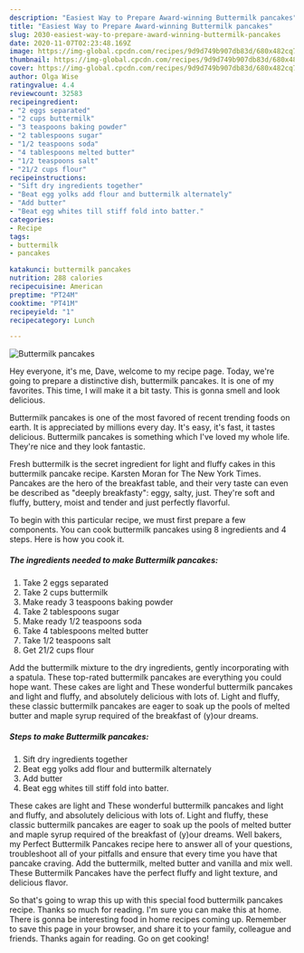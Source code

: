 ```yaml
---
description: "Easiest Way to Prepare Award-winning Buttermilk pancakes"
title: "Easiest Way to Prepare Award-winning Buttermilk pancakes"
slug: 2030-easiest-way-to-prepare-award-winning-buttermilk-pancakes
date: 2020-11-07T02:23:48.169Z
image: https://img-global.cpcdn.com/recipes/9d9d749b907db83d/680x482cq70/buttermilk-pancakes-recipe-main-photo.jpg
thumbnail: https://img-global.cpcdn.com/recipes/9d9d749b907db83d/680x482cq70/buttermilk-pancakes-recipe-main-photo.jpg
cover: https://img-global.cpcdn.com/recipes/9d9d749b907db83d/680x482cq70/buttermilk-pancakes-recipe-main-photo.jpg
author: Olga Wise
ratingvalue: 4.4
reviewcount: 32583
recipeingredient:
- "2 eggs separated"
- "2 cups buttermilk"
- "3 teaspoons baking powder"
- "2 tablespoons sugar"
- "1/2 teaspoons soda"
- "4 tablespoons melted butter"
- "1/2 teaspoons salt"
- "21/2 cups flour"
recipeinstructions:
- "Sift dry ingredients together"
- "Beat egg yolks add flour and buttermilk alternately"
- "Add butter"
- "Beat egg whites till stiff fold into batter."
categories:
- Recipe
tags:
- buttermilk
- pancakes

katakunci: buttermilk pancakes 
nutrition: 288 calories
recipecuisine: American
preptime: "PT24M"
cooktime: "PT41M"
recipeyield: "1"
recipecategory: Lunch

---
```



![Buttermilk pancakes](https://img-global.cpcdn.com/recipes/9d9d749b907db83d/680x482cq70/buttermilk-pancakes-recipe-main-photo.jpg)

Hey everyone, it's me, Dave, welcome to my recipe page. Today, we're going to prepare a distinctive dish, buttermilk pancakes. It is one of my favorites. This time, I will make it a bit tasty. This is gonna smell and look delicious.

Buttermilk pancakes is one of the most favored of recent trending foods on earth. It is appreciated by millions every day. It's easy, it's fast, it tastes delicious. Buttermilk pancakes is something which I've loved my whole life. They're nice and they look fantastic.

Fresh buttermilk is the secret ingredient for light and fluffy cakes in this buttermilk pancake recipe. Karsten Moran for The New York Times. Pancakes are the hero of the breakfast table, and their very taste can even be described as &#34;deeply breakfasty&#34;: eggy, salty, just. They&#39;re soft and fluffy, buttery, moist and tender and just perfectly flavorful.


To begin with this particular recipe, we must first prepare a few components. You can cook buttermilk pancakes using 8 ingredients and 4 steps. Here is how you cook it.

<!--inarticleads1-->

##### The ingredients needed to make Buttermilk pancakes:

1. Take 2 eggs separated
1. Take 2 cups buttermilk
1. Make ready 3 teaspoons baking powder
1. Take 2 tablespoons sugar
1. Make ready 1/2 teaspoons soda
1. Take 4 tablespoons melted butter
1. Take 1/2 teaspoons salt
1. Get 21/2 cups flour


Add the buttermilk mixture to the dry ingredients, gently incorporating with a spatula. These top-rated buttermilk pancakes are everything you could hope want. These cakes are light and These wonderful buttermilk pancakes and light and fluffy, and absolutely delicious with lots of. Light and fluffy, these classic buttermilk pancakes are eager to soak up the pools of melted butter and maple syrup required of the breakfast of (y)our dreams. 

<!--inarticleads2-->

##### Steps to make Buttermilk pancakes:

1. Sift dry ingredients together
1. Beat egg yolks add flour and buttermilk alternately
1. Add butter
1. Beat egg whites till stiff fold into batter.


These cakes are light and These wonderful buttermilk pancakes and light and fluffy, and absolutely delicious with lots of. Light and fluffy, these classic buttermilk pancakes are eager to soak up the pools of melted butter and maple syrup required of the breakfast of (y)our dreams. Well bakers, my Perfect Buttermilk Pancakes recipe here to answer all of your questions, troubleshoot all of your pitfalls and ensure that every time you have that pancake craving. Add the buttermilk, melted butter and vanilla and mix well. These Buttermilk Pancakes have the perfect fluffy and light texture, and delicious flavor. 

So that's going to wrap this up with this special food buttermilk pancakes recipe. Thanks so much for reading. I'm sure you can make this at home. There is gonna be interesting food in home recipes coming up. Remember to save this page in your browser, and share it to your family, colleague and friends. Thanks again for reading. Go on get cooking!
